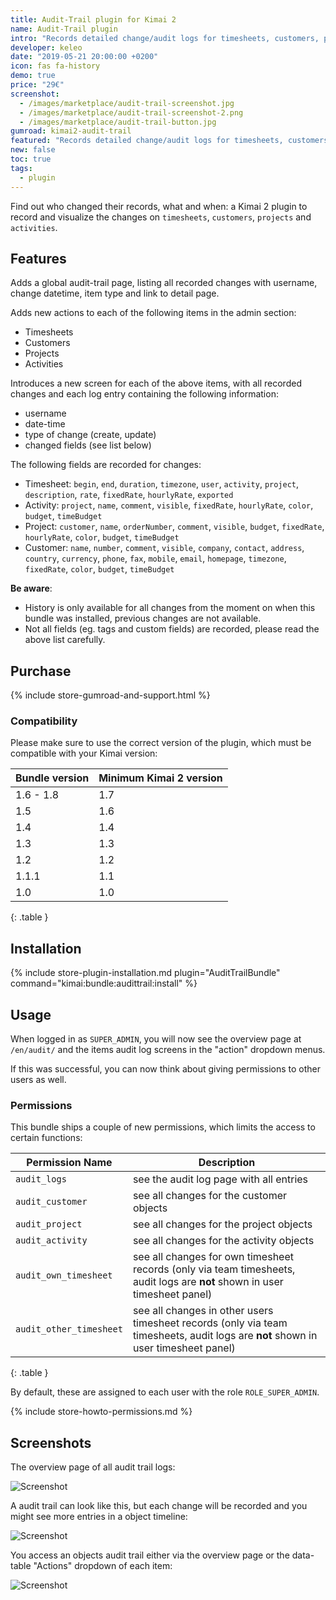 ```yaml
---
title: Audit-Trail plugin for Kimai 2
name: Audit-Trail plugin
intro: "Records detailed change/audit logs for timesheets, customers, projects and activities and displays them in a per-item timeline."
developer: keleo
date: "2019-05-21 20:00:00 +0200"
icon: fas fa-history
demo: true 
price: "29€"
screenshot: 
  - /images/marketplace/audit-trail-screenshot.jpg
  - /images/marketplace/audit-trail-screenshot-2.png
  - /images/marketplace/audit-trail-button.jpg
gumroad: kimai2-audit-trail
featured: "Records detailed change/audit logs for timesheets, customers, projects and activities and displays them in a per-item timeline."
new: false
toc: true
tags:
  - plugin
---
```


Find out who changed their records, what and when: a Kimai 2 plugin to record and visualize the changes on `timesheets`, `customers`, `projects` and `activities`.

## Features

Adds a global audit-trail page, listing all recorded changes with username, change datetime, item type and link to detail page.

Adds new actions to each of the following items in the admin section:
  - Timesheets
  - Customers
  - Projects
  - Activities

Introduces a new screen for each of the above items, with all recorded changes and each log entry containing the following information:

- username
- date-time
- type of change (create, update)
- changed fields (see list below)

The following fields are recorded for changes:
- Timesheet: `begin`, `end`, `duration`, `timezone`, `user`, `activity`, `project`, `description`, `rate`, `fixedRate`, `hourlyRate`, `exported` 
- Activity: `project`, `name`, `comment`, `visible`, `fixedRate`, `hourlyRate`, `color`, `budget`, `timeBudget`
- Project: `customer`, `name`, `orderNumber`, `comment`, `visible`, `budget`, `fixedRate`, `hourlyRate`, `color`, `budget`, `timeBudget`
- Customer: `name`, `number`, `comment`, `visible`, `company`, `contact`, `address`, `country`, `currency`, `phone`, `fax`, `mobile`, `email`, `homepage`, `timezone`, `fixedRate`, `color`, `budget`, `timeBudget` 

**Be aware**:
- History is only available for all changes from the moment on when this bundle was installed, previous changes are not available.
- Not all fields (eg. tags and custom fields) are recorded, please read the above list carefully.

## Purchase

{% include store-gumroad-and-support.html %}

### Compatibility

Please make sure to use the correct version of the plugin, which must be compatible with your Kimai version:

| Bundle version    | Minimum Kimai 2 version   |
| ---               |---                        |
| 1.6 - 1.8         | 1.7                       |
| 1.5               | 1.6                       |
| 1.4               | 1.4                       |
| 1.3               | 1.3                       |
| 1.2               | 1.2                       |
| 1.1.1             | 1.1                       |
| 1.0               | 1.0                       |
{: .table }

## Installation

{% include store-plugin-installation.md plugin="AuditTrailBundle" command="kimai:bundle:audittrail:install" %}

## Usage

When logged in as `SUPER_ADMIN`, you will now see the overview page at `/en/audit/` and the items audit log screens in the "action" dropdown menus.

If this was successful, you can now think about giving permissions to other users as well.

### Permissions

This bundle ships a couple of new permissions, which limits the access to certain functions:

| Permission Name           | Description |
|---                        |--- |
| `audit_logs`              | see the audit log page with all entries |
| `audit_customer`          | see all changes for the customer objects |
| `audit_project`           | see all changes for the project objects |
| `audit_activity`          | see all changes for the activity objects |
| `audit_own_timesheet`     | see all changes for own timesheet records (only via team timesheets, audit logs are **not** shown in user timesheet panel) |
| `audit_other_timesheet`   | see all changes in other users timesheet records (only via team timesheets, audit logs are **not** shown in user timesheet panel) |
{: .table }

By default, these are assigned to each user with the role `ROLE_SUPER_ADMIN`.

{% include store-howto-permissions.md %}
 
## Screenshots

The overview page of all audit trail logs:

![Screenshot](https://www.kimai.org/images/marketplace/audit-trail-screenshot-2.png)

A audit trail can look like this, but each change will be recorded and you might see more entries in a object timeline:

![Screenshot](https://www.kimai.org/images/marketplace/audit-trail-screenshot.jpg)

You access an objects audit trail either via the overview page or the data-table "Actions" dropdown of each item:

![Screenshot](https://www.kimai.org/images/marketplace/audit-trail-button.jpg)
